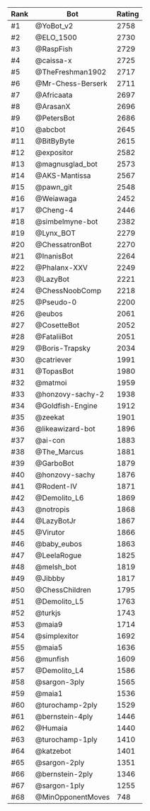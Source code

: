 Rank|Bot|Rating
---|---|---
#1|@YoBot_v2|2758
#2|@ELO_1500|2730
#3|@RaspFish|2729
#4|@caissa-x|2725
#5|@TheFreshman1902|2717
#6|@Mr-Chess-Berserk|2711
#7|@Africaata|2697
#8|@ArasanX|2696
#9|@PetersBot|2686
#10|@abcbot|2645
#11|@BitByByte|2615
#12|@expositor|2582
#13|@magnusglad_bot|2573
#14|@AKS-Mantissa|2567
#15|@pawn_git|2548
#16|@Weiawaga|2452
#17|@Cheng-4|2446
#18|@simbelmyne-bot|2382
#19|@Lynx_BOT|2279
#20|@ChessatronBot|2270
#21|@InanisBot|2264
#22|@Phalanx-XXV|2249
#23|@LazyBot|2221
#24|@ChessNoobComp|2218
#25|@Pseudo-0|2200
#26|@eubos|2061
#27|@CosetteBot|2052
#28|@FataliiBot|2051
#29|@Boris-Trapsky|2034
#30|@catriever|1991
#31|@TopasBot|1980
#32|@matmoi|1959
#33|@honzovy-sachy-2|1938
#34|@Goldfish-Engine|1912
#35|@zeekat|1901
#36|@likeawizard-bot|1896
#37|@ai-con|1883
#38|@The_Marcus|1881
#39|@GarboBot|1879
#40|@honzovy-sachy|1876
#41|@Rodent-IV|1871
#42|@Demolito_L6|1869
#43|@notropis|1868
#44|@LazyBotJr|1867
#45|@Virutor|1866
#46|@baby_eubos|1863
#47|@LeelaRogue|1825
#48|@melsh_bot|1819
#49|@Jibbby|1817
#50|@ChessChildren|1795
#51|@Demolito_L5|1763
#52|@turkjs|1743
#53|@maia9|1714
#54|@simplexitor|1692
#55|@maia5|1636
#56|@munfish|1609
#57|@Demolito_L4|1586
#58|@sargon-3ply|1565
#59|@maia1|1536
#60|@turochamp-2ply|1529
#61|@bernstein-4ply|1446
#62|@Humaia|1440
#63|@turochamp-1ply|1410
#64|@katzebot|1401
#65|@sargon-2ply|1351
#66|@bernstein-2ply|1346
#67|@sargon-1ply|1255
#68|@MinOpponentMoves|748

